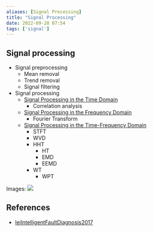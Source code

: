 ```yaml
---
aliases: [Signal Processing]
title: "Signal Processing"
date: 2022-09-28 07:54
tags: ['signal']
---
```


## Signal processing
- Signal preprocessing
  - Mean removal
  - Trend removal
  - Signal filtering
- Signal processing
  - [Signal Processing in the Time Domain](signal-processing-time-domain.md)
    - Correlation analysis
  - [Signal Processing in the Frequency Domain](signal-processing-frequency-domain.md)
    - Fourier Transform
  - [Signal Processing in the Time-Frequency Domain](signal-processing-time-frequency%20domain.md)
    - STFT
    - WVD
    - HHT
      - HT
      - EMD
      - EEMD
    - WT
      - WPT

Images:
![](https://i.imgur.com/UylONmU.png)

## References 
- [leiIntelligentFaultDiagnosis2017](../zotero/leiIntelligentFaultDiagnosis2017.md)